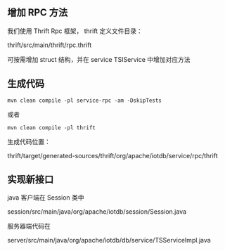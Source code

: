 <!--

    Licensed to the Apache Software Foundation (ASF) under one
    or more contributor license agreements.  See the NOTICE file
    distributed with this work for additional information
    regarding copyright ownership.  The ASF licenses this file
    to you under the Apache License, Version 2.0 (the
    "License"); you may not use this file except in compliance
    with the License.  You may obtain a copy of the License at

        http://www.apache.org/licenses/LICENSE-2.0

    Unless required by applicable law or agreed to in writing,
    software distributed under the License is distributed on an
    "AS IS" BASIS, WITHOUT WARRANTIES OR CONDITIONS OF ANY
    KIND, either express or implied.  See the License for the
    specific language governing permissions and limitations
    under the License.

-->

## 增加 RPC 方法

我们使用 Thrift Rpc 框架， thrift 定义文件目录：

thrift/src/main/thrift/rpc.thrift

可按需增加 struct 结构，并在 service TSIService 中增加对应方法

## 生成代码

```
mvn clean compile -pl service-rpc -am -DskipTests
```

或者


```
mvn clean compile -pl thrift

```

生成代码位置：

thrift/target/generated-sources/thrift/org/apache/iotdb/service/rpc/thrift

## 实现新接口

java 客户端在 Session 类中

session/src/main/java/org/apache/iotdb/session/Session.java

服务器端代码在

server/src/main/java/org/apache/iotdb/db/service/TSServiceImpl.java


